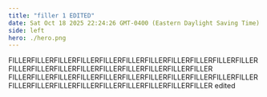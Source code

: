```yaml
---
title: "filler 1 EDITED"
date: Sat Oct 18 2025 22:24:26 GMT-0400 (Eastern Daylight Saving Time)
side: left
hero: ./hero.png
---
```


FILLERFILLERFILLERFILLERFILLERFILLERFILLERFILLERFILLERFILLERFILLERFILLERFILLERFILLERFILLERFILLERFILLERFILLERFILLERFILLER
FILLERFILLERFILLERFILLERFILLERFILLERFILLERFILLERFILLERFILLERFILLERFILLERFILLERFILLERFILLERFILLERFILLERFILLERFILLERFILLER
edited
